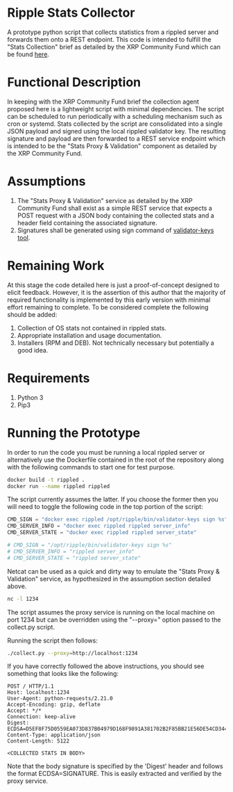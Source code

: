 # Ripple Stats Collector

A prototype python script that collects statistics from a rippled server
and forwards them onto a REST endpoint. This code is intended to fulfill
the "Stats Collection" brief as detailed by the XRP Community Fund which
can be found [here](https://communityfund.xrptipbot.com/).

# Functional Description

In keeping with the XRP Community Fund brief the collection agent proposed 
here is a lightweight script with minimal dependencies. The script can be
scheduled to run periodically with a scheduling mechanism such as cron or
systemd. Stats collected by the script are consolidated into a single JSON
payload and signed using the local rippled validator key. The resulting
signature and payload are then forwarded to a REST service endpoint which is 
intended to be the "Stats Proxy & Validation" component as detailed by the
XRP Community Fund.

# Assumptions

1. The "Stats Proxy & Validation" service as detailed by the XRP Community Fund
    shall exist as a simple REST service that expects a POST request with a JSON
    body containing the collected stats and a header field containing the
    associated signature.
2. Signatures shall be generated using sign command of 
    [validator-keys tool](https://github.com/ripple/validator-keys-tool).

# Remaining Work

At this stage the code detailed here is just a proof-of-concept designed to
elicit feedback. However, it is the assertion of this author that the majority
of required functionality is implemented by this early version with minimal
effort remaining to complete. To be considered complete the following
should be added:

1. Collection of OS stats not contained in rippled stats.
2. Appropriate installation and usage documentation.
3. Installers (RPM and DEB). Not technically necessary but potentially a good idea.

# Requirements

1. Python 3
2. Pip3

# Running the Prototype

In order to run the code you must be running a local rippled server or alternatively
use the Dockerfile contained in the root of the repository along with the following
commands to start one for test purpose.

```bash
docker build -t rippled .
docker run --name rippled rippled
```

The script currently assumes the latter. If you choose the former then
you will need to toggle the following code in the top portion of the script:

```python
CMD_SIGN = "docker exec rippled /opt/ripple/bin/validator-keys sign %s"
CMD_SERVER_INFO = "docker exec rippled rippled server_info"
CMD_SERVER_STATE = "docker exec rippled rippled server_state"

# CMD_SIGN = "/opt/ripple/bin/validator-keys sign %s"
# CMD_SERVER_INFO = "rippled server_info"
# CMD_SERVER_STATE = "rippled server_state"
```

Netcat can be used as a quick and dirty way to emulate the "Stats Proxy & Validation" 
service, as hypothesized in the assumption section detailed above.

```bash
nc -l 1234
```

The script assumes the proxy service is running on the local machine on port 1234 but
can be overridden using the "--proxy=<url>" option passed to the collect.py script.

Running the script then follows:

```bash
./collect.py --proxy=http://localhost:1234
```

If you have correctly followed the above instructions, you should see something that
looks like the following:

```http
POST / HTTP/1.1
Host: localhost:1234
User-Agent: python-requests/2.21.0
Accept-Encoding: gzip, deflate
Accept: */*
Connection: keep-alive
Digest: ECDSA=D5EF8F75D0559EA073D837B04979D168F9891A381702B2F85BB21E56DE54CD344A37C9018A0535FB3A90C42B2966695CA2872C1B4C7B5942D223C415BE3BE406
Content-Type: application/json
Content-Length: 5122

<COLLECTED STATS IN BODY>
```

Note that the body signature is specified by the 'Digest' header and follows the format 
ECDSA=SIGNATURE. This is easily extracted and verified by the proxy service.
